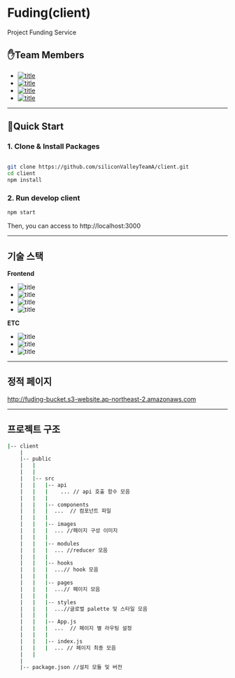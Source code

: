 # Fuding(client)

Project Funding Service

## ✋Team Members

- [![title](https://img.shields.io/badge/DEVLOPER-최윤선-123456)](https://github.com/OMEGA-Y)
- [![title](https://img.shields.io/badge/DEVLOPER-이연정-123456)](https://github.com/YeonJeongLee00)
- [![title](https://img.shields.io/badge/DEVLOPER-유창헌-123456)](https://github.com/dbckdgjs369)
- [![title](https://img.shields.io/badge/DEVLOPER-노기진-123456)](https://github.com/nohgijin)

---

## 🧞Quick Start 

### 1. Clone & Install Packages

```bash

git clone https://github.com/siliconValleyTeamA/client.git
cd client
npm install

```

### 2. Run develop client

```bash
npm start
```
Then, you can access to http://localhost:3000

---

## 기술 스택

**Frontend**

- ![title](https://img.shields.io/badge/-HTML5-E34F26?&logo=html5&logoColor=white)
- ![title](https://img.shields.io/badge/-SCSS-CC6699?&logo=Sass&logoColor=white)
- ![title](https://img.shields.io/badge/-Webpack-7ac5f1?&logo=Webpack&logoColor=white)
- ![title](https://img.shields.io/badge/-Babel-eece4f?&logo=Babel&logoColor=white)

**ETC**

- ![title](https://img.shields.io/badge/-EC2-232F3E?&logo=Amazon-AWS&logoColor=white)
- ![title](https://img.shields.io/badge/-Github-181717?&logo=Github&logoColor=white)
- ![title](https://img.shields.io/badge/-Slack-4A154B?&logo=Slack&logoColor=white)

---
## 정적 페이지 


http://fuding-bucket.s3-website.ap-northeast-2.amazonaws.com


---

## 프로젝트 구조

```bash
|-- client
    |
    |-- public
    |   |
    |   |
    |   |-- src
    |   |   |-- api
    |   |   |    ... // api 호출 함수 모음
    |   |   |
    |   |   |-- components
    |   |   |  ...  // 컴포넌트 파일
    |   |   |
    |   |   |-- images
    |   |   |  ... //페이지 구성 이미지
    |   |   |
    |   |   |-- modules
    |   |   |  ... //reducer 모음
    |   |   |
    |   |   |-- hooks
    |   |   |  ...// hook 모음
    |   |   |
    |   |   |-- pages
    |   |   |  ...// 페이지 모음
    |   |   |
    |   |   |-- styles
    |   |   |  ...//글로벌 palette 및 스타일 모음
    |   |   |
    |   |   |-- App.js
    |   |   |  ...  // 페이지 별 라우팅 설정
    |   |   | 
    |   |   |-- index.js    
    |   |   |  ... // 페이지 최종 모음
    |   |
    |
    |-- package.json //설치 모듈 및 버전
```
